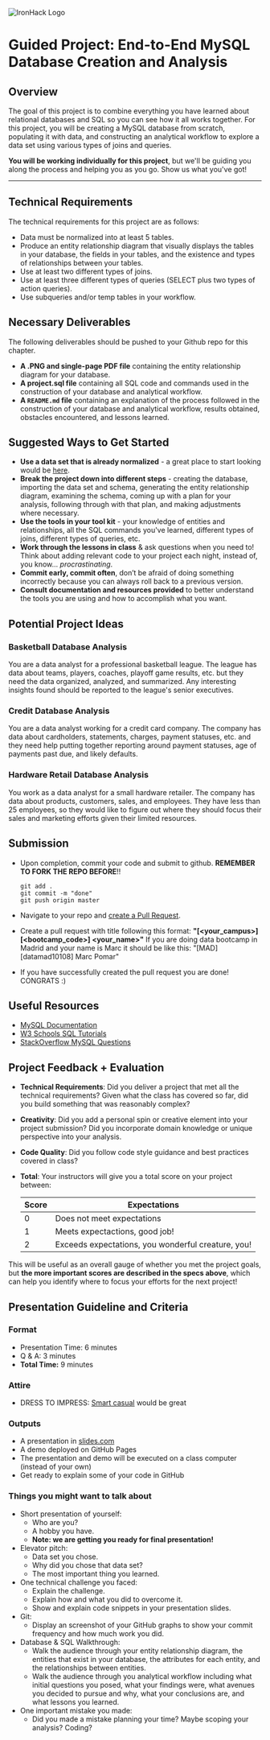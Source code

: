 ![IronHack Logo](https://s3-eu-west-1.amazonaws.com/ih-materials/uploads/upload_d5c5793015fec3be28a63c4fa3dd4d55.png)

# Guided Project: End-to-End MySQL Database Creation and Analysis

## Overview

The goal of this project is to combine everything you have learned about relational databases and SQL so you can see how it all works together. For this project, you will be creating a MySQL database from scratch, populating it with data, and constructing an analytical workflow to explore a data set using various types of joins and queries.

**You will be working individually for this project**, but we'll be guiding you along the process and helping you as you go. Show us what you've got!

---

## Technical Requirements

The technical requirements for this project are as follows:

* Data must be normalized into at least 5 tables.
* Produce an entity relationship diagram that visually displays the tables in your database, the fields in your tables, and the existence and types of relationships between your tables.
* Use at least two different types of joins.
* Use at least three different types of queries (SELECT plus two types of action queries).
* Use subqueries and/or temp tables in your workflow.

## Necessary Deliverables

The following deliverables should be pushed to your Github repo for this chapter.

* **A .PNG and single-page PDF file** containing the entity relationship diagram for your database.
* **A project.sql file** containing all SQL code and commands used in the construction of your database and analytical workflow.
* **A ``README.md`` file** containing an explanation of the process followed in the construction of your database and analytical workflow, results obtained, obstacles encountered, and lessons learned.

## Suggested Ways to Get Started

* **Use a data set that is already normalized** - a great place to start looking would be [here](https://relational.fit.cvut.cz/search?tableCount%5B%5D=0-10&tableCount%5B%5D=10-30&dataType%5B%5D=Numeric&databaseSize%5B%5D=KB&databaseSize%5B%5D=MB).
* **Break the project down into different steps** - creating the database, importing the data set and schema, generating the entity relationship diagram, examining the schema, coming up with a plan for your analysis, following through with that plan, and making adjustments where necessary.
* **Use the tools in your tool kit** - your knowledge of entities and relationships, all the SQL commands you've learned, different types of joins, different types of queries, etc.
* **Work through the lessons in class** & ask questions when you need to! Think about adding relevant code to your project each night, instead of, you know... _procrastinating_.
* **Commit early, commit often**, don’t be afraid of doing something incorrectly because you can always roll back to a previous version.
* **Consult documentation and resources provided** to better understand the tools you are using and how to accomplish what you want.

## Potential Project Ideas

### Basketball Database Analysis

You are a data analyst for a professional basketball league. The league has data about teams, players, coaches, playoff game results, etc. but they need the data organized, analyzed, and summarized. Any interesting insights found should be reported to the league's senior executives.

### Credit Database Analysis

You are a data analyst working for a credit card company. The company has data about cardholders, statements, charges, payment statuses, etc. and they need help putting together reporting around payment statuses, age of payments past due, and likely defaults.

### Hardware Retail Database Analysis

You work as a data analyst for a small hardware retailer. The company has data about products, customers, sales, and employees. They have less than 25 employees, so they would like to figure out where they should focus their sales and marketing efforts given their limited resources.

## Submission

- Upon completion, commit your code and submit to github. **REMEMBER TO FORK THE REPO BEFORE**!!

  ```
  git add .
  git commit -m "done"
  git push origin master
  ```

- Navigate to your repo and [create a Pull Request](https://help.github.com/articles/creating-a-pull-request/).
- Create a pull request with title following this format: **"[<your_campus>][<bootcamp_code>] <your_name>"**
  If you are doing data bootcamp in Madrid and your name is Marc it should be like this: "[MAD][datamad10108] Marc Pomar"
- If you have successfully created the pull request you are done!  CONGRATS :)

## Useful Resources

* [MySQL Documentation](https://dev.mysql.com/doc/)
* [W3 Schools SQL Tutorials](https://www.w3schools.com/sql/default.asp)
* [StackOverflow MySQL Questions](https://stackoverflow.com/questions/tagged/mysql)

## Project Feedback + Evaluation

* __Technical Requirements__: Did you deliver a project that met all the technical requirements? Given what the class has covered so far, did you build something that was reasonably complex?

* __Creativity__: Did you add a personal spin or creative element into your project submission? Did you incorporate domain knowledge or unique perspective into your analysis.

* __Code Quality__: Did you follow code style guidance and best practices covered in class?

* __Total__: Your instructors will give you a total score on your project between:

    **Score**|**Expectations**
    -----|-----
    0|Does not meet expectations
    1|Meets expectactions, good job!
    2|Exceeds expectations, you wonderful creature, you!

This will be useful as an overall gauge of whether you met the project goals, but __the more important scores are described in the specs above__, which can help you identify where to focus your efforts for the next project!

## Presentation Guideline and Criteria

### Format

* Presentation Time: 6 minutes
* Q & A: 3 minutes
* **Total Time:** 9 minutes

### Attire

* DRESS TO IMPRESS: [Smart casual](https://en.wikipedia.org/wiki/Smart_casual) would be great

### Outputs

* A presentation in [slides.com](https://slides.com/)
* A demo deployed on GitHub Pages
* The presentation and demo will be executed on a class computer (instead of your own)
* Get ready to explain some of your code in GitHub

### Things you might want to talk about

* Short presentation of yourself:
	* Who are you?
	* A hobby you have.
  * __Note: we are getting you ready for final presentation!__
* Elevator pitch:
  * Data set you chose.
  * Why did you chose that data set?
  * The most important thing you learned.
* One technical challenge you faced:
  * Explain the challenge.
  * Explain how and what you did to overcome it.
  * Show and explain code snippets in your presentation slides.
* Git:
  * Display an screenshot of your GitHub graphs to show your commit frequency and how much work you did.
* Database & SQL Walkthrough:
  * Walk the audience through your entity relationship diagram, the entities that exist in your database, the attributes for each entity, and the relationships between entities.
  * Walk the audience through you analytical workflow including what initial questions you posed, what your findings were, what avenues you decided to pursue and why, what your conclusions are, and what lessons you learned.
* One important mistake you made:
  * Did you made a mistake planning your time? Maybe scoping your analysis? Coding?